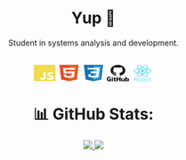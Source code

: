 <div  align="center"> 
 
 # Yup 👋
 Student in systems analysis and development.
 
  <div style="display: inline_block"><br>
  <img align="center" alt="Rafa-Js" height="30" width="40" src="https://raw.githubusercontent.com/devicons/devicon/master/icons/javascript/javascript-plain.svg">
  <img align="center" alt="HTML" height="30" width="40" src="https://raw.githubusercontent.com/devicons/devicon/master/icons/html5/html5-original.svg">
  <img align="center" alt="CSS" height="30" width="40" src="https://raw.githubusercontent.com/devicons/devicon/master/icons/css3/css3-original.svg">
  <img align="center" alt="GitHub" height="30" width="40" src="https://github.com/devicons/devicon/blob/master/icons/github/github-original-wordmark.svg">
  <img align="center" alt="React-Native" height="30" width="40" src="https://github.com/devicons/devicon/blob/master/icons/react/react-original-wordmark.svg">
   
</div>

# 📊 GitHub Stats:
<div>
<a href="https://github.com/marquinhojpg">
<img height="180em" src="https://github-readme-stats.vercel.app/api/top-langs/?username=marquinhosjpg&layout=compact&langs_count=7&theme=dark"/>
<img height="180em" src="https://github-readme-stats.vercel.app/api?username=marquinhosjpg&show_icons=true&theme=dark&include_all_commits=true&count_private=true"/>
</div>
 
<br>
 

